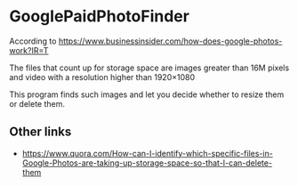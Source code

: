 # GooglePaidPhotoFinder

According to https://www.businessinsider.com/how-does-google-photos-work?IR=T

The files that count up for storage space are images greater than 16M pixels and video with a resolution higher than 1920×1080

This program finds such images and let you decide whether to resize them or delete them.

## Other links
 - https://www.quora.com/How-can-I-identify-which-specific-files-in-Google-Photos-are-taking-up-storage-space-so-that-I-can-delete-them
